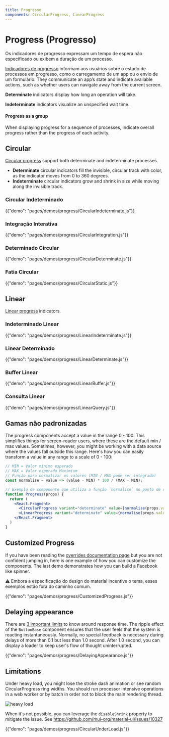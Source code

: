 ```yaml
---
title: Progresso
components: CircularProgress, LinearProgress
---
```

# Progress (Progresso)

<p class="description">Os indicadores de progresso expressam um tempo de espera não especificado ou exibem a duração de um processo.</p>

[Indicadores de progresso](https://material.io/design/components/progress-indicators.html) informam aos usuários sobre o estado de processos em progresso, como o carregamento de um app ou o envio de um formulário. They communicate an app’s state and indicate available actions, such as whether users can navigate away from the current screen.

**Determinate** indicators display how long an operation will take.

**Indeterminate** indicators visualize an unspecified wait time.

#### Progress as a group

When displaying progress for a sequence of processes, indicate overall progress rather than the progress of each activity.

## Circular

[Circular progress](https://material.io/design/components/progress-indicators.html#circular-progress-indicators) support both determinate and indeterminate processes.

- **Determinate** circular indicators fill the invisible, circular track with color, as the indicator moves from 0 to 360 degrees.
- **Indeterminate** circular indicators grow and shrink in size while moving along the invisible track.

### Circular Indeterminado

{{"demo": "pages/demos/progress/CircularIndeterminate.js"}}

### Integração Interativa

{{"demo": "pages/demos/progress/CircularIntegration.js"}}

### Determinado Circular

{{"demo": "pages/demos/progress/CircularDeterminate.js"}}

### Fatia Circular

{{"demo": "pages/demos/progress/CircularStatic.js"}}

## Linear

[Linear progress](https://material.io/design/components/progress-indicators.html#linear-progress-indicators) indicators.

### Indeterminado Linear

{{"demo": "pages/demos/progress/LinearIndeterminate.js"}}

### Linear Determinado

{{"demo": "pages/demos/progress/LinearDeterminate.js"}}

### Buffer Linear

{{"demo": "pages/demos/progress/LinearBuffer.js"}}

### Consulta Linear

{{"demo": "pages/demos/progress/LinearQuery.js"}}

## Gamas não padronizadas

The progress components accept a value in the range 0 - 100. This simplifies things for screen-reader users, where these are the default min / max values. Sometimes, however, you might be working with a data source where the values fall outside this range. Here's how you can easily transform a value in any range to a scale of 0 - 100:

```jsx
// MIN = Valor mínimo esperado
// MAX = Valor esperado Maximium
// Função para normalizar os valores (MIN / MAX pode ser integrado)
const normalise = value => (value - MIN) * 100 / (MAX - MIN);

// Exemplo de componente que utiliza a função `normalise` no ponto de renderização.
function Progress(props) {
  return (
    <React.Fragment>
      <CircularProgress variant="determinate" value={normalise(props.value)} />
      <LinearProgress variant="determinate" value={normalise(props.value)} />
    </React.Fragment>
  )
}
```

## Customized Progress

If you have been reading the [overrides documentation page](/customization/overrides/) but you are not confident jumping in, here is one example of how you can customize the components. The last demo demonstrates how you can build a Facebook like spinner.

⚠️ Embora a especificação do design do material incentive o tema, esses exemplos estão fora do caminho comum.

{{"demo": "pages/demos/progress/CustomizedProgress.js"}}

## Delaying appearance

There are [3 important limits](https://www.nngroup.com/articles/response-times-3-important-limits/) to know around response time. The ripple effect of the `ButtonBase` component ensures that the user feels that the system is reacting instantaneously. Normally, no special feedback is necessary during delays of more than 0.1 but less than 1.0 second. After 1.0 second, you can display a loader to keep user's flow of thought uninterrupted.

{{"demo": "pages/demos/progress/DelayingAppearance.js"}}

## Limitations

Under heavy load, you might lose the stroke dash animation or see random CircularProgress ring widths. You should run processor intensive operations in a web worker or by batch in order not to block the main rendering thread.

![heavy load](/static/images/progress/heavy-load.gif)

When it's not possible, you can leverage the `disableShrink` property to mitigate the issue. See https://github.com/mui-org/material-ui/issues/10327

{{"demo": "pages/demos/progress/CircularUnderLoad.js"}}